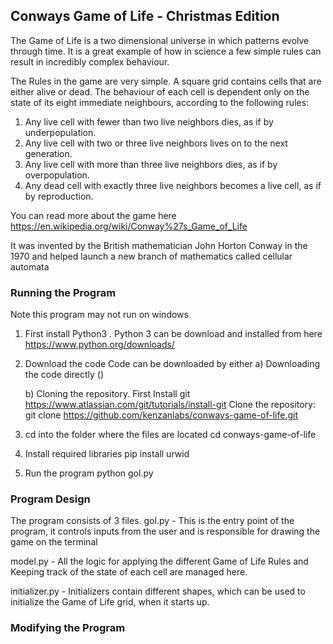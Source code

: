 ## Conways Game of Life - Christmas Edition

The Game of Life is a two dimensional universe in which patterns evolve through time. It is a great example of how in science a few simple rules can result in incredibly complex behaviour. 

The Rules in the game are very simple. A square grid contains cells that are either alive or dead. The behaviour of each cell is dependent only on the state of its eight immediate neighbours, according to the following rules:

1. Any live cell with fewer than two live neighbors dies, as if by underpopulation.
2. Any live cell with two or three live neighbors lives on to the next generation.
3. Any live cell with more than three live neighbors dies, as if by overpopulation.
4. Any dead cell with exactly three live neighbors becomes a live cell, as if by reproduction.

You can read more about the game here https://en.wikipedia.org/wiki/Conway%27s_Game_of_Life

It was invented by the British mathematician John Horton Conway in the 1970 and helped launch a new branch of mathematics called cellular automata

### Running the Program

Note this program may not run on windows

1. First install Python3 . Python 3 can be download and installed from here https://www.python.org/downloads/
2. Download the code
   Code can be downloaded by either
   a) Downloading the code directly ()
   
   b) Cloning the repository. 
      First Install git https://www.atlassian.com/git/tutorials/install-git
      Clone the repository:
        git clone https://github.com/kenzanlabs/conways-game-of-life.git
        
3. cd into the folder where the files are located
   cd conways-game-of-life
   
4. Install required libraries 
   pip install urwid
   
5. Run the program
   python gol.py

### Program Design

The program consists of 3 files. 
gol.py - This is the entry point of the program, it controls inputs from the user and is responsible for drawing the game on the terminal

model.py - All the logic for applying the different Game of Life Rules and Keeping track of the state of each cell are managed here. 

initializer.py - Initializers contain different shapes, which can be used to initialize the Game of Life grid, when it starts up.

### Modifying the Program
